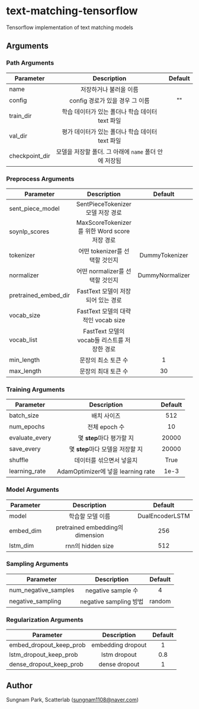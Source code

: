 # text-matching-tensorflow

Tensorflow implementation of text matching models

## Arguments 
### Path Arguments
Parameter | Description  | Default
------------------------------------- | :------: | :------:
name            | 저장하거나 불러올 이름     | 
config         | config 경로가 있을 경우 그 이름 | ""
train_dir        | 학습 데이터가 있는 폴더나 학습 데이터 text 파일 | 
val_dir | 평가 데이터가 있는 폴더나 학습 데이터 text 파일 | 
checkpoint_dir | 모델을 저장할 폴더. 그 아래에 `name` 폴더 안에 저장됨 |

### Preprocess Arguments
Parameter | Description  | Default
------------------------------------- | :------: | :------:
sent_piece_model | SentPieceTokenizer 모델 저장 경로 | 
soynlp_scores         | MaxScoreTokenizer를 위한 Word score 저장 경로 | 
tokenizer        | 어떤 tokenizer를 선택할 것인지 | DummyTokenizer
normalizer | 어떤 normalizer를 선택할 것인지 | DummyNormalizer
pretrained_embed_dir | FastText 모델이 저장되어 있는 경로 | 
vocab_size | FastText 모델의 대략적인 vocab size | 
vocab_list | FastText 모델의 vocab들 리스트를 저장한 경로 |
min_length | 문장의 최소 토큰 수 | 1
max_length | 문장의 최대 토큰 수 | 30

### Training Arguments
Parameter | Description  | Default
------------------------------------- | :------: | :------:
batch_size | 배치 사이즈 | 512
num_epochs | 전체 epoch 수 | 10
evaluate_every | 몇 **step**마다 평가할 지 | 20000
save_every | 몇 **step**마다 모델을 저장할 지 | 20000
shuffle | 데이터를 섞으면서 넣을지 | True
learning_rate | AdamOptimizer에 넣을 learning rate | 1e-3

### Model Arguments
Parameter | Description  | Default
------------------------------------- | :------: | :------:
model | 학습할 모델 이름 | DualEncoderLSTM
embed_dim | pretrained embedding의 dimension | 256
lstm_dim | rnn의 hidden size | 512

### Sampling Arguments
Parameter | Description  | Default
------------------------------------- | :------: | :------:
num_negative_samples | negative sample 수 | 4
negative_sampling | negative sampling 방법 | random

### Regularization Arguments
Parameter | Description  | Default
------------------------------------- | :------: | :------:
embed_dropout_keep_prob | embedding dropout | 1
lstm_dropout_keep_prob | lstm dropout | 0.8
dense_dropout_keep_prob | dense dropout | 1

## Author
Sungnam Park, Scatterlab (sungnam1108@naver.com)
